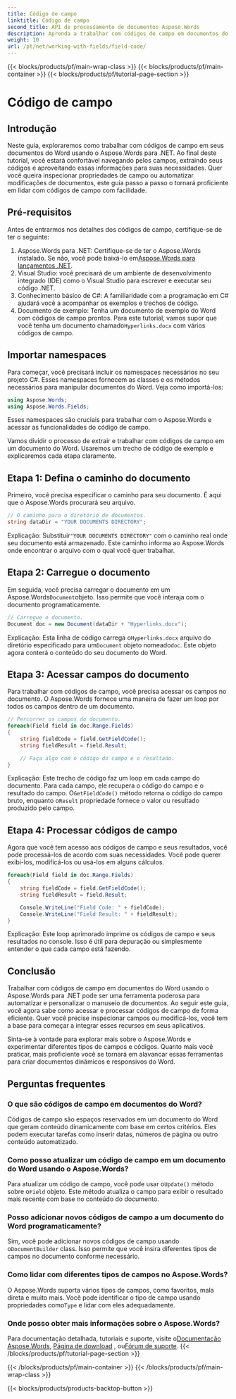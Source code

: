 ```yaml
---
title: Código de campo
linktitle: Código de campo
second_title: API de processamento de documentos Aspose.Words
description: Aprenda a trabalhar com códigos de campo em documentos do Word usando o Aspose.Words para .NET. Este guia abrange o carregamento de documentos, o acesso a campos e o processamento de códigos de campo.
weight: 10
url: /pt/net/working-with-fields/field-code/
---
```


{{< blocks/products/pf/main-wrap-class >}}
{{< blocks/products/pf/main-container >}}
{{< blocks/products/pf/tutorial-page-section >}}

# Código de campo

## Introdução

Neste guia, exploraremos como trabalhar com códigos de campo em seus documentos do Word usando o Aspose.Words para .NET. Ao final deste tutorial, você estará confortável navegando pelos campos, extraindo seus códigos e aproveitando essas informações para suas necessidades. Quer você queira inspecionar propriedades de campo ou automatizar modificações de documentos, este guia passo a passo o tornará proficiente em lidar com códigos de campo com facilidade.

## Pré-requisitos

Antes de entrarmos nos detalhes dos códigos de campo, certifique-se de ter o seguinte:

1.  Aspose.Words para .NET: Certifique-se de ter o Aspose.Words instalado. Se não, você pode baixá-lo em[Aspose.Words para lançamentos .NET](https://releases.aspose.com/words/net/).
2. Visual Studio: você precisará de um ambiente de desenvolvimento integrado (IDE) como o Visual Studio para escrever e executar seu código .NET.
3. Conhecimento básico de C#: A familiaridade com a programação em C# ajudará você a acompanhar os exemplos e trechos de código.
4. Documento de exemplo: Tenha um documento de exemplo do Word com códigos de campo prontos. Para este tutorial, vamos supor que você tenha um documento chamado`Hyperlinks.docx` com vários códigos de campo.

## Importar namespaces

Para começar, você precisará incluir os namespaces necessários no seu projeto C#. Esses namespaces fornecem as classes e os métodos necessários para manipular documentos do Word. Veja como importá-los:

```csharp
using Aspose.Words;
using Aspose.Words.Fields;
```

Esses namespaces são cruciais para trabalhar com o Aspose.Words e acessar as funcionalidades do código de campo.

Vamos dividir o processo de extrair e trabalhar com códigos de campo em um documento do Word. Usaremos um trecho de código de exemplo e explicaremos cada etapa claramente.

## Etapa 1: Defina o caminho do documento

Primeiro, você precisa especificar o caminho para seu documento. É aqui que o Aspose.Words procurará seu arquivo.

```csharp
// O caminho para o diretório de documentos.
string dataDir = "YOUR DOCUMENTS DIRECTORY";
```

 Explicação: Substituir`"YOUR DOCUMENTS DIRECTORY"` com o caminho real onde seu documento está armazenado. Este caminho informa ao Aspose.Words onde encontrar o arquivo com o qual você quer trabalhar.

## Etapa 2: Carregue o documento

 Em seguida, você precisa carregar o documento em um Aspose.Words`Document`objeto. Isso permite que você interaja com o documento programaticamente.

```csharp
// Carregue o documento.
Document doc = new Document(dataDir + "Hyperlinks.docx");
```

 Explicação: Esta linha de código carrega o`Hyperlinks.docx` arquivo do diretório especificado para um`Document` objeto nomeado`doc`. Este objeto agora conterá o conteúdo do seu documento do Word.

## Etapa 3: Acessar campos do documento

Para trabalhar com códigos de campo, você precisa acessar os campos no documento. O Aspose.Words fornece uma maneira de fazer um loop por todos os campos dentro de um documento.

```csharp
// Percorrer os campos do documento.
foreach(Field field in doc.Range.Fields)
{
    string fieldCode = field.GetFieldCode();
    string fieldResult = field.Result;

    // Faça algo com o código do campo e o resultado.
}
```

 Explicação: Este trecho de código faz um loop em cada campo do documento. Para cada campo, ele recupera o código do campo e o resultado do campo. O`GetFieldCode()` método retorna o código do campo bruto, enquanto o`Result` propriedade fornece o valor ou resultado produzido pelo campo.

## Etapa 4: Processar códigos de campo

Agora que você tem acesso aos códigos de campo e seus resultados, você pode processá-los de acordo com suas necessidades. Você pode querer exibi-los, modificá-los ou usá-los em alguns cálculos.

```csharp
foreach(Field field in doc.Range.Fields)
{
    string fieldCode = field.GetFieldCode();
    string fieldResult = field.Result;

    Console.WriteLine("Field Code: " + fieldCode);
    Console.WriteLine("Field Result: " + fieldResult);
}
```

Explicação: Este loop aprimorado imprime os códigos de campo e seus resultados no console. Isso é útil para depuração ou simplesmente entender o que cada campo está fazendo.

## Conclusão

Trabalhar com códigos de campo em documentos do Word usando o Aspose.Words para .NET pode ser uma ferramenta poderosa para automatizar e personalizar o manuseio de documentos. Ao seguir este guia, você agora sabe como acessar e processar códigos de campo de forma eficiente. Quer você precise inspecionar campos ou modificá-los, você tem a base para começar a integrar esses recursos em seus aplicativos.

Sinta-se à vontade para explorar mais sobre o Aspose.Words e experimentar diferentes tipos de campos e códigos. Quanto mais você praticar, mais proficiente você se tornará em alavancar essas ferramentas para criar documentos dinâmicos e responsivos do Word.

## Perguntas frequentes

### O que são códigos de campo em documentos do Word?

Códigos de campo são espaços reservados em um documento do Word que geram conteúdo dinamicamente com base em certos critérios. Eles podem executar tarefas como inserir datas, números de página ou outro conteúdo automatizado.

### Como posso atualizar um código de campo em um documento do Word usando o Aspose.Words?

 Para atualizar um código de campo, você pode usar o`Update()` método sobre o`Field` objeto. Este método atualiza o campo para exibir o resultado mais recente com base no conteúdo do documento.

### Posso adicionar novos códigos de campo a um documento do Word programaticamente?

 Sim, você pode adicionar novos códigos de campo usando o`DocumentBuilder` class. Isso permite que você insira diferentes tipos de campos no documento conforme necessário.

### Como lidar com diferentes tipos de campos no Aspose.Words?

 O Aspose.Words suporta vários tipos de campos, como favoritos, mala direta e muito mais. Você pode identificar o tipo de campo usando propriedades como`Type` e lidar com eles adequadamente.

### Onde posso obter mais informações sobre o Aspose.Words?

Para documentação detalhada, tutoriais e suporte, visite o[Documentação Aspose.Words](https://reference.aspose.com/words/net/), [Página de download](https://releases.aspose.com/words/net/) , ou[Fórum de suporte](https://forum.aspose.com/c/words/8).
{{< /blocks/products/pf/tutorial-page-section >}}

{{< /blocks/products/pf/main-container >}}
{{< /blocks/products/pf/main-wrap-class >}}

{{< blocks/products/products-backtop-button >}}
